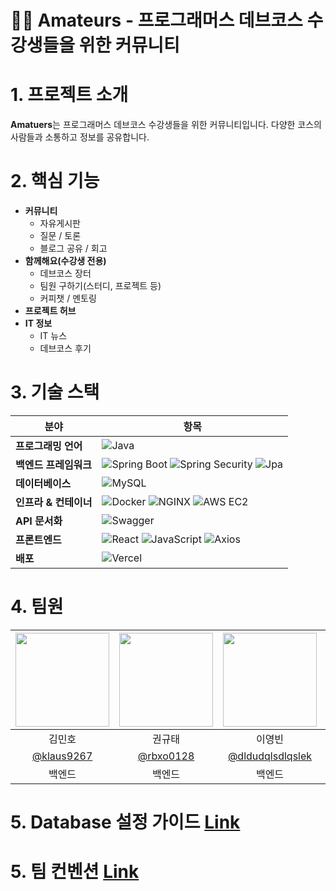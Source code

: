 # 🧑‍💻 Amateurs - 프로그래머스 데브코스 수강생들을 위한 커뮤니티

# 1. 프로젝트 소개
**Amatuers**는 프로그래머스 데브코스 수강생들을 위한 커뮤니티입니다. 다양한 코스의 사람들과 소통하고 정보를 공유합니다.

# 2. 핵심 기능
- **커뮤니티**
  - 자유게시판
  - 질문 / 토론
  - 블로그 공유 / 회고
- **함께해요(수강생 전용)**
  - 데브코스 장터
  - 팀원 구하기(스터디, 프로젝트 등)
  - 커피챗 / 멘토링
- **프로젝트 허브**
- **IT 정보**
  - IT 뉴스
  - 데브코스 후기

# 3. 기술 스택

| 분야               | 항목                                                                 |
|-------------------|---------------------------------------------------------------------|
| **프로그래밍 언어**    | ![Java](https://img.shields.io/badge/Java-000000.svg?&style=for-the-badge)                                                               |
| **백엔드 프레임워크**  | ![Spring Boot](https://img.shields.io/badge/springboot-6DB33F.svg?&style=for-the-badge&logo=springboot&logoColor=white) ![Spring Security](https://img.shields.io/badge/springsecurity-6DB33F.svg?&style=for-the-badge&logo=springsecurity&logoColor=white) ![Jpa](https://img.shields.io/badge/Jpa-000000.svg?&style=for-the-badge)      |
| **데이터베이스**       | ![MySQL](https://img.shields.io/badge/mysql-4479A1.svg?&style=for-the-badge&logo=mysql&logoColor=white)                                                                 |
| **인프라 & 컨테이너**    | ![Docker](https://img.shields.io/badge/docker-2496ED.svg?&style=for-the-badge&logo=docker&logoColor=white) ![NGINX](https://img.shields.io/badge/nginx-009639.svg?&style=for-the-badge&logo=nginx&logoColor=white)  ![AWS EC2](https://img.shields.io/badge/Awsec2-000000.svg?&style=for-the-badge)                       |
| **API 문서화**        | ![Swagger](https://img.shields.io/badge/swagger-85EA2D.svg?&style=for-the-badge&logo=swagger&logoColor=white)                                           |
| **프론트엔드**        | ![React](https://img.shields.io/badge/react-61DAFB.svg?&style=for-the-badge&logo=react&logoColor=white)  ![JavaScript](https://img.shields.io/badge/javascript-F7DF1E.svg?&style=for-the-badge&logo=javascript&logoColor=white)   ![Axios](https://img.shields.io/badge/axios-5A29E4.svg?&style=for-the-badge&logo=axios&logoColor=white)                                                      |
| **배포**             | ![Vercel](https://img.shields.io/badge/vercel-000000.svg?&style=for-the-badge&logo=vercel&logoColor=white)    

# 4. 팀원
|<img src="https://github.com/user-attachments/assets/da192400-eb03-4017-86b1-54a84d6ffd24" width=150px>|<img src="https://github.com/user-attachments/assets/4c3787a5-3629-4672-ad8e-e7be303efaf7" width=150px>|<img src="https://github.com/user-attachments/assets/ed28c2c0-c7b8-4253-b023-c28ee81a6a50" width=150px>|<img src="https://github.com/user-attachments/assets/a9837136-b610-4d6f-84e4-6f1a928d7acc" width=150px>|<img src="https://avatars.githubusercontent.com/s0ooo0k" width=150px>|<img src="https://github.com/user-attachments/assets/a75a43cd-c8d4-470e-b935-a2e923c00949" width=150px>|
|:------:|:------:|:-------:|:-------:|:-------:|:-------:|
|김민호|권규태|이영빈|김주엽|지현숙|조경혜|
|[@klaus9267](https://github.com/klaus9267)|[@rbxo0128](https://github.com/rbxo0128)|[@dldudqlsdlqslek](https://github.com/dldudqlsdlqslek)|[@kjyy08](https://github.com/kjyy08)|[@s0ooo0k](https://github.com/s0ooo0k)|[@shienka07](https://github.com/shienka07)|
|백엔드|백엔드|백엔드|백엔드|백엔드|백엔드|

# 5. Database 설정 가이드 [Link](https://github.com/prgrms-aibe-devcourse/AIBE1-FinalProject-Team01-BE/wiki/Database-%EC%84%A4%EC%A0%95-%EA%B0%80%EC%9D%B4%EB%93%9C)

# 5. 팀 컨벤션 [Link](https://github.com/prgrms-aibe-devcourse/AIBE1-FinalProject-Team01-BE/wiki/%EC%BB%A8%EB%B2%A4%EC%85%98)
